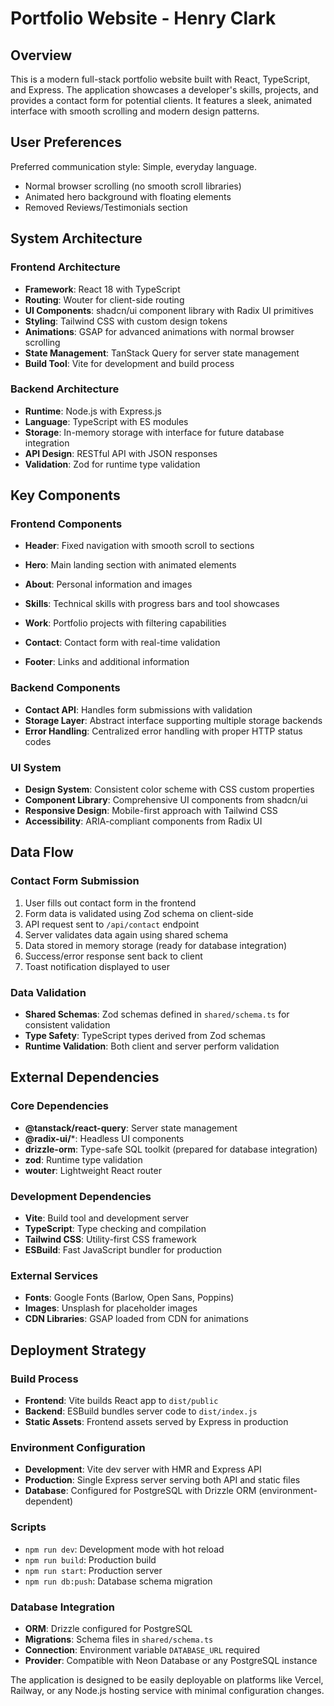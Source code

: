 # Portfolio Website - Henry Clark

## Overview

This is a modern full-stack portfolio website built with React, TypeScript, and Express. The application showcases a developer's skills, projects, and provides a contact form for potential clients. It features a sleek, animated interface with smooth scrolling and modern design patterns.

## User Preferences

Preferred communication style: Simple, everyday language.
- Normal browser scrolling (no smooth scroll libraries)
- Animated hero background with floating elements
- Removed Reviews/Testimonials section

## System Architecture

### Frontend Architecture
- **Framework**: React 18 with TypeScript
- **Routing**: Wouter for client-side routing
- **UI Components**: shadcn/ui component library with Radix UI primitives
- **Styling**: Tailwind CSS with custom design tokens
- **Animations**: GSAP for advanced animations with normal browser scrolling
- **State Management**: TanStack Query for server state management
- **Build Tool**: Vite for development and build process

### Backend Architecture
- **Runtime**: Node.js with Express.js
- **Language**: TypeScript with ES modules
- **Storage**: In-memory storage with interface for future database integration
- **API Design**: RESTful API with JSON responses
- **Validation**: Zod for runtime type validation

## Key Components

### Frontend Components
- **Header**: Fixed navigation with smooth scroll to sections
- **Hero**: Main landing section with animated elements
- **About**: Personal information and images
- **Skills**: Technical skills with progress bars and tool showcases
- **Work**: Portfolio projects with filtering capabilities

- **Contact**: Contact form with real-time validation
- **Footer**: Links and additional information

### Backend Components
- **Contact API**: Handles form submissions with validation
- **Storage Layer**: Abstract interface supporting multiple storage backends
- **Error Handling**: Centralized error handling with proper HTTP status codes

### UI System
- **Design System**: Consistent color scheme with CSS custom properties
- **Component Library**: Comprehensive UI components from shadcn/ui
- **Responsive Design**: Mobile-first approach with Tailwind CSS
- **Accessibility**: ARIA-compliant components from Radix UI

## Data Flow

### Contact Form Submission
1. User fills out contact form in the frontend
2. Form data is validated using Zod schema on client-side
3. API request sent to `/api/contact` endpoint
4. Server validates data again using shared schema
5. Data stored in memory storage (ready for database integration)
6. Success/error response sent back to client
7. Toast notification displayed to user

### Data Validation
- **Shared Schemas**: Zod schemas defined in `shared/schema.ts` for consistent validation
- **Type Safety**: TypeScript types derived from Zod schemas
- **Runtime Validation**: Both client and server perform validation

## External Dependencies

### Core Dependencies
- **@tanstack/react-query**: Server state management
- **@radix-ui/***: Headless UI components
- **drizzle-orm**: Type-safe SQL toolkit (prepared for database integration)
- **zod**: Runtime type validation
- **wouter**: Lightweight React router

### Development Dependencies
- **Vite**: Build tool and development server
- **TypeScript**: Type checking and compilation
- **Tailwind CSS**: Utility-first CSS framework
- **ESBuild**: Fast JavaScript bundler for production

### External Services
- **Fonts**: Google Fonts (Barlow, Open Sans, Poppins)
- **Images**: Unsplash for placeholder images
- **CDN Libraries**: GSAP loaded from CDN for animations

## Deployment Strategy

### Build Process
- **Frontend**: Vite builds React app to `dist/public`
- **Backend**: ESBuild bundles server code to `dist/index.js`
- **Static Assets**: Frontend assets served by Express in production

### Environment Configuration
- **Development**: Vite dev server with HMR and Express API
- **Production**: Single Express server serving both API and static files
- **Database**: Configured for PostgreSQL with Drizzle ORM (environment-dependent)

### Scripts
- `npm run dev`: Development mode with hot reload
- `npm run build`: Production build
- `npm run start`: Production server
- `npm run db:push`: Database schema migration

### Database Integration
- **ORM**: Drizzle configured for PostgreSQL
- **Migrations**: Schema files in `shared/schema.ts`
- **Connection**: Environment variable `DATABASE_URL` required
- **Provider**: Compatible with Neon Database or any PostgreSQL instance

The application is designed to be easily deployable on platforms like Vercel, Railway, or any Node.js hosting service with minimal configuration changes.